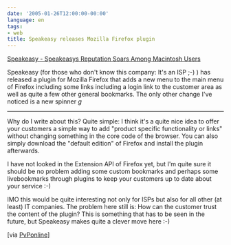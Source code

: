 ```yaml
---
date: '2005-01-26T12:00:00-00:00'
language: en
tags:
- web
title: Speakeasy releases Mozilla Firefox plugin
---
```



<a href="http://www.speakeasy.net/press/pr/pr012505.php">Speakeasy - Speakeasys Reputation Soars Among Macintosh Users</a>

Speakeasy (for those who don't know this company: It's an ISP ;-) ) has released a plugin for Mozilla Firefox that adds a new menu to the main menu of Firefox including some links including a login link to the customer area as well as quite a few other general bookmarks. The only other change I've noticed is a new spinner *g*

-------------------------------



Why do I write about this? Quite simple: I think it's a quite nice idea to offer your customers a simple way to add "product specific functionality or links" without changing something in the core code of the browser. You can also simply download the "default edition" of Firefox and install the plugin afterwards. 

I have not looked in the Extension API of Firefox yet, but I'm quite sure it should be no problem adding some custom bookmarks and perhaps some livebookmarks through plugins to keep your customers up to date about your service :-)

IMO this would be quite interesting not only for ISPs but also for all other (at least) IT companies. The problem here still is: How can the customer trust the content of the plugin? This is something that has to be seen in the future, but Speakeasy makes quite a clever move here :-)

[via <a href="http://www.pvponline.com/index.php3">PvPonline</a>]